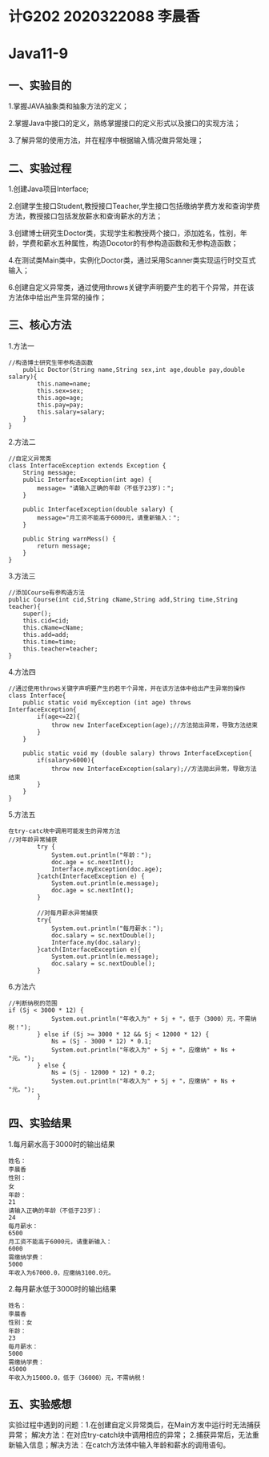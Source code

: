 # 计G202 2020322088 李晨香

# Java11-9

## 一、实验目的
1.掌握JAVA抽象类和抽象方法的定义；

2.掌握Java中接口的定义，熟练掌握接口的定义形式以及接口的实现方法；

3.了解异常的使用方法，并在程序中根据输入情况做异常处理；

## 二、实验过程
1.创建Java项目Interface;

2.创建学生接口Student,教授接口Teacher,学生接口包括缴纳学费方发和查询学费方法，教授接口包括发放薪水和查询薪水的方法；

3.创建博士研究生Doctor类，实现学生和教授两个接口，添加姓名，性别，年龄，学费和薪水五种属性，构造Docotor的有参构造函数和无参构造函数；

4.在测试类Main类中，实例化Doctor类，通过采用Scanner类实现运行时交互式输入；  

6.创建自定义异常类，通过使用throws关键字声明要产生的若干个异常，并在该方法体中给出产生异常的操作；

## 三、核心方法
1.方法一
```
//构造博士研究生带参构造函数
	public Doctor(String name,String sex,int age,double pay,double salary){
		this.name=name;
		this.sex=sex;
		this.age=age;
		this.pay=pay;
		this.salary=salary;
	}	
}
```

2.方法二
```
//自定义异常类
class InterfaceException extends Exception {
	String message;
	public InterfaceException(int age) {
		message= "请输入正确的年龄（不低于23岁)：";		
	}

	public InterfaceException(double salary) {
		message="月工资不能高于6000元，请重新输入：";
	}

	public String warnMess() {
		return message;		
	}
}
```

3.方法三
```
//添加Course有参构造方法
public Course(int cid,String cName,String add,String time,String teacher){
	super();
	this.cid=cid;
	this.cName=cName;
	this.add=add;
	this.time=time;
	this.teacher=teacher;
}
```

4.方法四
```
//通过使用throws关键字声明要产生的若干个异常，并在该方法体中给出产生异常的操作
class Interface{
	public static void myException (int age) throws InterfaceException{
		if(age<=22){
			throw new InterfaceException(age);//方法拋出异常，导致方法结束
		}		
	}
	
	public static void my (double salary) throws InterfaceException{
		if(salary>6000){
			throw new InterfaceException(salary);//方法拋出异常，导致方法结束
		}		
	}
}
```

5.方法五
```
在try-catc块中调用可能发生的异常方法
//对年龄异常捕获
		try {
			System.out.println("年龄：");		
			doc.age = sc.nextInt();	
			Interface.myException(doc.age);
		}catch(InterfaceException e) {
			System.out.println(e.message);
			doc.age = sc.nextInt();			
		}		
		
		//对每月薪水异常捕获
		try{
			System.out.println("每月薪水：");
			doc.salary = sc.nextDouble();
			Interface.my(doc.salary);
		}catch(InterfaceException e){
			System.out.println(e.message);
			doc.salary = sc.nextDouble();
		}
```

6.方法六
```
//判断纳税的范围
if (Sj < 3000 * 12) {
			System.out.println("年收入为" + Sj + "，低于（3000）元，不需纳税！");
		} else if (Sj >= 3000 * 12 && Sj < 12000 * 12) {
			Ns = (Sj - 3000 * 12) * 0.1;
			System.out.println("年收入为" + Sj + "，应缴纳" + Ns + "元。");
		} else {
			Ns = (Sj - 12000 * 12) * 0.2;
			System.out.println("年收入为" + Sj + "，应缴纳" + Ns + "元。");
		}
```

## 四、实验结果
1.每月薪水高于3000时的输出结果
```
姓名：
李晨香
性别：
女
年龄：
21
请输入正确的年龄（不低于23岁)：
24
每月薪水：
6500
月工资不能高于6000元，请重新输入：
6000
需缴纳学费：
5000
年收入为67000.0，应缴纳3100.0元。
```
2.每月薪水低于3000时的输出结果
```
姓名：
李晨香
性别：女
年龄：
23
每月薪水：
5000
需缴纳学费：
45000
年收入为15000.0，低于（36000）元，不需纳税！
```

## 五、实验感想
实验过程中遇到的问题：1.在创建自定义异常类后，在Main方发中运行时无法捕获异常； 解决方法：在对应try-catch块中调用相应的异常； 2.捕获异常后，无法重新输入信息；解决方法：在catch方法体中输入年龄和薪水的调用语句。

